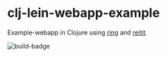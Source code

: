 # clj-lein-webapp-example

Example-webapp in Clojure using [ring](https://github.com/ring-clojure/ring) and [reitit](https://github.com/metosin/reitit).

![build-badge](https://github.com/joakimen/clj-lein-webapp-example/actions/workflows/clojure.yml/badge.svg)
